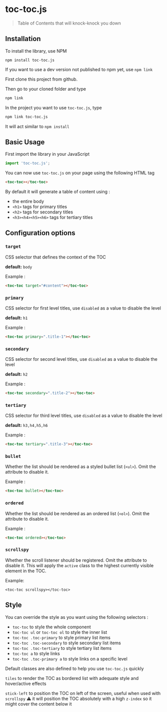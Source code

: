 # toc-toc.js

> Table of Contents that will knock-knock you down

## Installation 

To install the library, use NPM
```
npm install toc-toc.js
```

If  you want to use a dev version not published to npm yet, use `npm link`

First clone this project from github.

Then go to your cloned folder and type
```bash
npm link
```

In the project you want to use `toc-toc.js`, type
```bash
npm link toc-toc.js
```

It will act similar to `npm install`

## Basic Usage

First import the library in your JavaScript
```javascript
import 'toc-toc.js';
```

You can now use `toc-toc.js` on your page using the following HTML tag
```html
<toc-toc></toc-toc>
```

By default it will generate a table of content using :
* the entire body
* `<h1>` tags for primary titles
* `<h2>` tags for secondary titles
* `<h3><h4><h5><h6>` tags for tertiary titles

## Configuration options

### `target` 

CSS selector that defines the context of the TOC

**default:** `body`

Example : 
```html
<toc-toc target="#content"></toc-toc>
```

### `primary`

CSS selector for first level titles, use `disabled` as a value to disable the level

**default:** `h1`

Example : 
```html
<toc-toc primary=".title-1"></toc-toc>
```

### `secondary`

CSS selector for second level titles, use `disabled` as a value to disable the level 

**default:** `h2`

Example : 
```html
<toc-toc secondary=".title-2"></toc-toc>
```

### `tertiary`

CSS selector for third level titles, use `disabled` as a value to disable the level

**default:** `h3,h4,h5,h6`

Example : 
```html
<toc-toc tertiary=".title-3"></toc-toc>
```

### `bullet`
 
Whether the list should be rendered as a styled bullet list (`<ul>`). Omit the attribute to disable it.

Example : 
```html
<toc-toc bullet></toc-toc>
```

### `ordered`

Whether the list should be rendered as an ordered list (`<ol>`). Omit the attribute to disable it.

Example : 
```html
<toc-toc ordered></toc-toc>
```

### `scrollspy`

Whether the scroll listener should be registered. Omit the attribute to disable it.
This will apply the `active` class to the highest currently visible element in the TOC.

Example:
```
<toc-toc scrollspy></toc-toc>
``` 

## Style

You can override the style as you want using the following selectors :

* `toc-toc` to style the whole component
* `toc-toc ul` or `toc-toc ol` to style the inner list
* `toc-toc .toc-primary` to style primary list items
* `toc-toc .toc-secondary` to style secondary list items
* `toc-toc .toc-tertiary` to style tertiary list items
* `toc-toc a` to style links
* `toc-toc .toc-primary a` to style links on a specific level

Default classes are also defined to help you use `toc-toc.js` quickly

`tiles` to render the TOC as bordered list with adequate style and hover/active effects

`stick-left` to position the TOC on left of the screen, useful when used with `scrollspy` 
:warning: it will position the TOC absolutely with a high `z-index` so it might cover the content below it